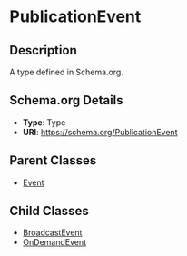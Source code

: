 # PublicationEvent

## Description
A type defined in Schema.org.

## Schema.org Details
- **Type**: Type
- **URI**: https://schema.org/PublicationEvent

## Parent Classes
- [Event](../Event.md)

## Child Classes
- [BroadcastEvent](BroadcastEvent/BroadcastEvent.md)
- [OnDemandEvent](OnDemandEvent/OnDemandEvent.md)

